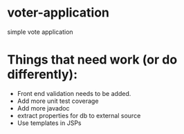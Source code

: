 voter-application
=================

simple vote application

Things that need work (or do differently):
=======================
* Front end validation needs to be added.
* Add more unit test coverage
* Add more javadoc
* extract properties for db to external source
* Use templates in JSPs